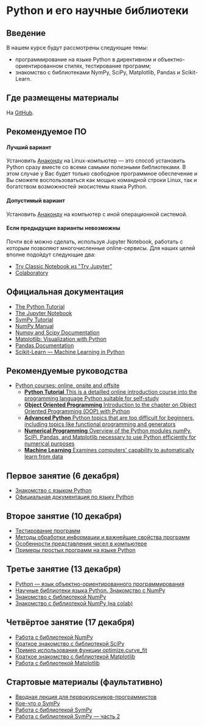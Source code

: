 # Python и его научные библиотеки

## Введение

В нашем курсе будут рассмотрены следующие темы:

- программирование на языке Python в директивном и объектно-ориентированном стилях, тестирование программ;
- знакомство с библиотеками NymPy, SciPy, Matplotlib, Pandas и Scikit-Learn.

## Где размещены материалы

На [GitHub](https://github.com/eroganov/short_course).

## Рекомендуемое ПО

#### Лучший вариант

Установить [Анаконду](https://www.anaconda.com/products/individual) на
Linux-компьютер — это способ установить Python сразу вместе со всеми самыми
полезными библиотеками. В этом случае у Вас будет только свободное
программное обеспечение и Вы сможете воспользоваться как мощью командной
строки Linux, так и богатством возможностей экосистемы языка Python.

#### Допустимый вариант

Установить [Анаконду](https://www.anaconda.com/products/individual) на
компьютер с иной операционной системой.

#### Если предыдущие варианты невозможны

Почти всё можно сделать, используя Jupyter Notebook, работать с которым
позволяют многочисленные online-сервисы. Для наших целей вполне подойдут
следующие два:

- [Try Classic Notebook из "Try Jupyter"](https://jupyter.org/try)
- [Colaboratory](https://colab.research.google.com/notebooks/welcome.ipynb?hl=ru)

## Официальная документация

- [The Python Tutorial](https://docs.python.org/3/tutorial/)
- [The Jupyter Notebook](https://jupyter-notebook.readthedocs.io/en/stable/)
- [SymPy Tutorial](https://docs.sympy.org/latest/tutorial/)
- [NumPy Manual](https://numpy.org/doc/stable/)
- [Numpy and Scipy Documentation](https://docs.scipy.org/doc/)
- [Matplotlib: Visualization with Python](https://matplotlib.org/)
- [Pandas Documentation](https://pandas.pydata.org/pandas-docs/stable/)
- [Scikit-Learn — Machine Learning in Python](https://scikit-learn.org/stable/)

## Рекомендуемые руководства

- [Python courses: online, onsite and offsite](https://python-course.eu/)
    - [**Python Tutorial** This is a detailled online introduction course into the programming language Python suitable for self-study](https://python-course.eu/python-tutorial/)
    - [**Object Oriented Programming** Introduction to the chapter on Object Oriented Programming (OOP) with Python](https://python-course.eu/oop/)
    - [**Advanced Python** Python topics that are too difficult for beginners, including topics like functional programming and generators](https://python-course.eu/advanced-python/)
    - [**Numerical Programming** Overview of the Python modules numPy, SciPi, Pandas, and Matplotlib necessary to use Python efficiently for numerical purposes](https://python-course.eu/numerical-programming/)
    - [**Machine Learning** Examines computers' capability to automatically learn from data](https://python-course.eu/machine_learning.php)

## Первое занятие (6 декабря)

- [Знакомство с языком Python](https://htmlpreview.github.io/?https://github.com/eroganov/short_course/blob/main/01/python1.html)
- [Официальная документация по языку Python](https://htmlpreview.github.io/?https://github.com/eroganov/short_course/blob/main/01/python2.html)

## Второе занятие (10 декабря)

- [Тестирование программ](https://htmlpreview.github.io/?https://github.com/eroganov/short_course/blob/main/02/pytest.html)
- [Методы обработки информации и важнейшие свойства программ](https://htmlpreview.github.io/?https://github.com/eroganov/short_course/blob/main/02/iter_recurs.html)
- [ Особенности представления чисел в компьютере](https://htmlpreview.github.io/?https://github.com/eroganov/short_course/blob/main/02/numbers.html)
- [Примеры простых программ на языке Python](https://htmlpreview.github.io/?https://github.com/eroganov/short_course/blob/main/02/problems.html)

## Третье занятие (13 декабря)

- [Python — язык объектно-ориентированного программирования](https://htmlpreview.github.io/?https://github.com/eroganov/short_course/blob/main/03/oop.html)
- [Научные библиотеки языка Python. Знакомство с NumPy](https://htmlpreview.github.io/?https://github.com/eroganov/short_course/blob/main/03/numpy.html)
- [Знакомство с библиотекой NumPy](https://nbviewer.org/github/eroganov/short_course/blob/main/03/numpy.ipynb)
- [Знакомство с библиотекой NumPy (на colab)](https://colab.research.google.com/github/eroganov/short_course/blob/main/03/numpy.ipynb)

## Четвёртое занятие (17 декабря)

- [Работа с библиотекой NumPy](https://nbviewer.org/github/eroganov/short_course/blob/main/04/particles.ipynb)
- [Краткое знакомство с библиотекой SciPy](https://htmlpreview.github.io/?https://github.com/eroganov/short_course/blob/main/04/scipy.html)
- [Пример использования функции optimize.curve_fit](https://nbviewer.org/github/eroganov/short_course/blob/main/04/curve_fit.ipynb)
- [Краткое знакомство с библиотекой Matplotlib](https://htmlpreview.github.io/?https://github.com/eroganov/short_course/blob/main/04/matplotlib.html)
- [Работа с библиотекой Matplotlib](https://github.com/eroganov/short_course/blob/main/04/matplotlib.ipynb)

## Стартовые материалы (фаультативно)

- [Вводная лекция для первокурсников-программистов](https://htmlpreview.github.io/?https://github.com/eroganov/short_course/blob/main/lecture.html)
- [Кое-что о SymPy](https://nbviewer.org/github/eroganov/short_course/blob/main/sympy.ipynb)
- [Работа с библиотекой SymPy](https://nbviewer.org/github/eroganov/short_course/blob/main/sympy1.ipynb)
- [Работа с библиотекой SymPy — часть 2](https://nbviewer.org/github/eroganov/short_course/blob/main/sympy2.ipynb)


